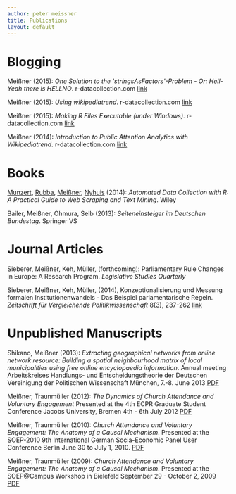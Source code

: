 ```yaml
---
author: peter meissner
title: Publications
layout: default
---
```


# Blogging

Meißner (2015): *One Solution to the 'stringsAsFactors'-Problem - Or: Hell-Yeah there is HELLNO*. r-datacollection.com [link](http://www.r-datacollection.com/blog/hellno/)

Meißner (2015): *Using wikipediatrend*. r-datacollection.com [link](http://www.r-datacollection.com/blog/Using-wikipediatrend/)

Meißner (2015): *Making R Files Executable (under Windows)*. r-datacollection.com [link](http://www.r-datacollection.com/blog/Making-R-files-executable/)

Meißner (2014): *Introduction to Public Attention Analytics with Wikipediatrend*. r-datacollection.com [link](http://www.r-datacollection.com/blog/Introduction-to-Public-Attention-Analytics-with-Wikipediatrend/)


# Books

[Munzert](http://simonmunzert.github.io/), [Rubba](http://christianrubba.com/), [Meißner](http://pmeissner.com), [Nyhuis](https://www.youtube.com/watch?v=SiYrSYd7mlc><https://www.youtube.com/watch?v=SiYrSYd7mlc) (2014): *Automated Data Collection with R: A Practical Guide to Web Scraping and Text Mining*. Wiley

Bailer, Meißner, Ohmura, Selb (2013): *Seiteneinsteiger im Deutschen Bundestag*. Springer VS


# Journal Articles

Sieberer, Meißner, Keh, Müller, (forthcoming): Parliamentary Rule Changes in Europe: A Research Program. *Legislative Studies Quarterly*

Sieberer, Meißner, Keh, Müller, (2014), Konzeptionalisierung und Messung formalen Institutionenwandels - Das Beispiel parlamentarische Regeln. *Zeitschrift für Vergleichende Politikwissenschaft* 8(3), 237-262 [link](http://link.springer.com/article/10.1007/s12286-014-0216-7)



# Unpublished Manuscripts

Shikano, Meißner (2013): *Extracting geographical networks from online network resource: Building a spatial neighbourhood matrix of local municipalities using free online encyclopaedia information*. Annual meeting Arbeitskreises Handlungs- und Entscheidungstheorie
der Deutschen Vereinigung der Politischen Wissenschaft München, 7.-8. June 2013
[PDF](http://pmeissner.com/downloads/Shikano_Meissner_2013.pdf)

Meißner, Traunmüller (2012): *The Dynamics of Church Attendance and Voluntary Engagement* Presented at the 4th ECPR Graduate Student Conference Jacobs University, Bremen 4th - 6th July 2012
[PDF](http://pmeissner.com/downloads/Meissner_Traunmueller_2012.pdf)

Meißner, Traunmüller (2010): *Church Attendance and Voluntary Engagement: The Anatomy of a Causal
Mechanism*. Presented at the SOEP-2010 9th International German Socia-Economic Panel User Conference Berlin June 30 to July 1, 2010. 
[PDF](http://pmeissner.com/downloads/Meissner_Traunmueller_2010.pdf)

Meißner, Traunmüller (2009): *Church Attendance and Voluntary Engagement: The Anatomy of a Causal Mechanism*. Presented at the SOEP@Campus Workshop in Bielefeld September 29 - October 2, 2009 
[PDF](http://pmeissner.com/downloads/Meissner_Traunmueller_2009.pdf)














